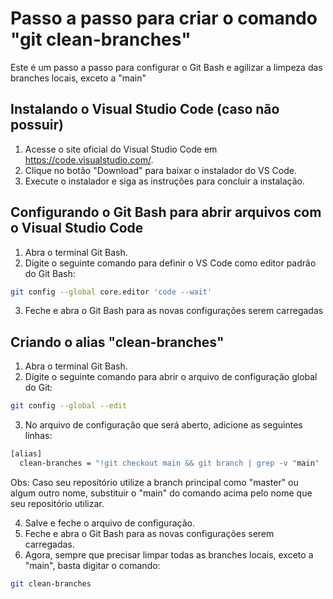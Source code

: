 # Passo a passo para criar o comando "git clean-branches" 
Este é um passo a passo para configurar o Git Bash e agilizar a limpeza das branches locais, exceto a "main"

## Instalando o Visual Studio Code (caso não possuir)

1. Acesse o site oficial do Visual Studio Code em https://code.visualstudio.com/.
2. Clique no botão "Download" para baixar o instalador do VS Code.
3. Execute o instalador e siga as instruções para concluir a instalação.

## Configurando o Git Bash para abrir arquivos com o Visual Studio Code

1. Abra o terminal Git Bash.
2. Digite o seguinte comando para definir o VS Code como editor padrão do Git Bash:
```bash
git config --global core.editor 'code --wait'
```
3. Feche e abra o Git Bash para as novas configurações serem carregadas

## Criando o alias "clean-branches"

1. Abra o terminal Git Bash.
2. Digite o seguinte comando para abrir o arquivo de configuração global do Git:
```bash
git config --global --edit
```
3. No arquivo de configuração que será aberto, adicione as seguintes linhas:
```bash
[alias]
  clean-branches = "!git checkout main && git branch | grep -v "main" | xargs git branch -D"
```
Obs: Caso seu repositório utilize a branch principal como "master" ou algum outro nome, substituir o "main" do comando acima pelo nome que seu repositório utilizar.

4. Salve e feche o arquivo de configuração.
5. Feche e abra o Git Bash para as novas configurações serem carregadas.
6. Agora, sempre que precisar limpar todas as branches locais, exceto a "main", basta digitar o comando:
```bash
git clean-branches
```



